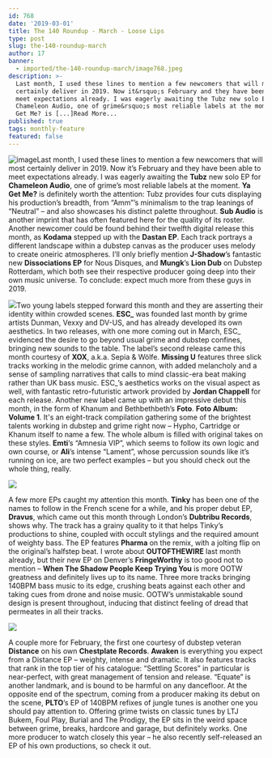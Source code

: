 ```yaml
---
id: 768
date: '2019-03-01'
title: The 140 Roundup - March - Loose Lips
type: post
slug: the-140-roundup-march
author: 17
banner:
  - imported/the-140-roundup-march/image768.jpeg
description: >-
  Last month, I used these lines to mention a few newcomers that will most
  certainly deliver in 2019. Now it&rsquo;s February and they have been able to
  meet expectations already. I was eagerly awaiting the Tubz new solo EP for
  Chameleon Audio, one of grime&rsquo;s most reliable labels at the moment. Ya
  Get Me? is [...]Read More...
published: true
tags: monthly-feature
featured: false
---
```

![image](../imported/the-140-roundup-march/image768.jpeg)Last month, I used these lines to mention a few newcomers that will most certainly deliver in 2019. Now it’s February and they have been able to meet expectations already. I was eagerly awaiting the **Tubz** new solo EP for **Chameleon Audio**, one of grime’s most reliable labels at the moment. **Ya Get Me?** is definitely worth the attention: Tubz provides four cuts displaying his production’s breadth, from “Amm”’s minimalism to the trap leanings of “Neutral” – and also showcases his distinct palette throughout. **Sub Audio** is another imprint that has often featured here for the quality of its roster. Another newcomer could be found behind their twelfth digital release this month, as **Kodama** stepped up with the **Dastan EP**. Each track portrays a different landscape within a dubstep canvas as the producer uses melody to create oneiric atmospheres. I’ll only briefly mention **J-Shadow**’s fantastic new **Dissociations EP** for Nous Disques, and **Mungk**’s **Lion Dub** on Dubstep Rotterdam, which both see their respective producer going deep into their own music universe. To conclude: expect much more from these guys in 2019.

![](/wp-content/uploads/live/img/wysiwyg/5c7858d9116b9.jpg)Two young labels stepped forward this month and they are asserting their identity within crowded scenes. **ESC\_** was founded last month by grime artists Dunman, Vexxy and DV-US, and has already developed its own aesthetics. In two releases, with one more coming out in March, ESC\_ evidenced the desire to go beyond usual grime and dubstep confines, bringing new sounds to the table. The label’s second release came this month courtesy of **XOX**, a.k.a. Sepia & Wölfe. **Missing U** features three slick tracks working in the melodic grime cannon, with added melancholy and a sense of sampling narratives that calls to mind classic-era beat making rather than UK bass music. ESC\_’s aesthetics works on the visual aspect as well, with fantastic retro-futuristic artwork provided by **Jordan Chappell** for each release. Another new label came up with an impressive debut this month, in the form of Khanum and Bethbethbeth’s **Foto**. **Foto Album: Volume 1**. It's an eight-track compilation gathering some of the brightest talents working in dubstep and grime right now – Hypho, Cartridge or Khanum itself to name a few. The whole album is filled with original takes on these styles. **Emti**’s “Amnesia VIP”, which seems to follow its own logic and own course, or **Ali**’s intense “Lament”, whose percussion sounds like it’s running on ice, are two perfect examples – but you should check out the whole thing, really.

![](/wp-content/uploads/live/img/wysiwyg/5c7858f284d34.jpg)

A few more EPs caught my attention this month. **Tinky** has been one of the names to follow in the French scene for a while, and his proper debut EP, **Dravus**, which came out this month through London’s **Dubtribu Records**, shows why. The track has a grainy quality to it that helps Tinky’s productions to shine, coupled with occult stylings and the required amount of weighty bass. The EP features **Pharma** on the remix, with a jolting flip on the original’s halfstep beat. I wrote about **OUTOFTHEWIRE** last month already, but their new EP on Denver’s **FringeWorthy** is too good not to mention – **When The Shadow People Keep Trying You** is more OOTW greatness and definitely lives up to its name. Three more tracks bringing 140BPM bass music to its edge, crushing beats against each other and taking cues from drone and noise music. OOTW’s unmistakable sound design is present throughout, inducing that distinct feeling of dread that permeates in all their tracks.

![](/wp-content/uploads/live/img/wysiwyg/5c785903397f1.jpg)

A couple more for February, the first one courtesy of dubstep veteran **Distance** on his own **Chestplate Records**. **Awaken** is everything you expect from a Distance EP – weighty, intense and dramatic. It also features tracks that rank in the top tier of his catalogue: “Settling Scores” in particular is near-perfect, with great management of tension and release. “Equate” is another landmark, and is bound to be harmful on any dancefloor. At the opposite end of the spectrum, coming from a producer making its debut on the scene, **PLTO**’s EP of 140BPM refixes of jungle tunes is another one you should pay attention to. Offering grime twists on classic tunes by LTJ Bukem, Foul Play, Burial and The Prodigy, the EP sits in the weird space between grime, breaks, hardcore and garage, but definitely works. One more producer to watch closely this year – he also recently self-released an EP of his own productions, so check it out.